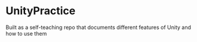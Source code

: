 # UnityPractice
Built as a self-teaching repo that documents different features of Unity and how to use them
